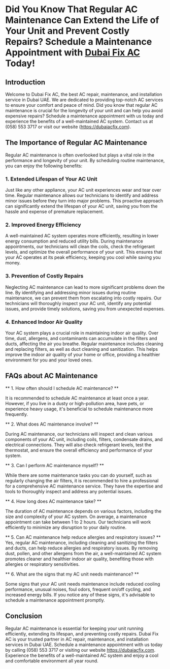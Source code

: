 # Did You Know That Regular AC Maintenance Can Extend the Life of Your Unit and Prevent Costly Repairs? Schedule a Maintenance Appointment with [Dubai Fix AC](https://dubaiacfix.com) Today!

## Introduction
Welcome to Dubai Fix AC, the best AC repair, maintenance, and installation service in Dubai UAE. We are dedicated to providing top-notch AC services to ensure your comfort and peace of mind. Did you know that regular AC maintenance is crucial for the longevity of your unit and can help you avoid expensive repairs? Schedule a maintenance appointment with us today and experience the benefits of a well-maintained AC system. Contact us at (058) 553 3717 or visit our website (https://dubaiacfix.com).

## The Importance of Regular AC Maintenance
Regular AC maintenance is often overlooked but plays a vital role in the performance and longevity of your unit. By scheduling routine maintenance, you can enjoy the following benefits:

### 1. Extended Lifespan of Your AC Unit
Just like any other appliance, your AC unit experiences wear and tear over time. Regular maintenance allows our technicians to identify and address minor issues before they turn into major problems. This proactive approach can significantly extend the lifespan of your AC unit, saving you from the hassle and expense of premature replacement.

### 2. Improved Energy Efficiency
A well-maintained AC system operates more efficiently, resulting in lower energy consumption and reduced utility bills. During maintenance appointments, our technicians will clean the coils, check the refrigerant levels, and optimize the overall performance of your unit. This ensures that your AC operates at its peak efficiency, keeping you cool while saving you money.

### 3. Prevention of Costly Repairs
Neglecting AC maintenance can lead to more significant problems down the line. By identifying and addressing minor issues during routine maintenance, we can prevent them from escalating into costly repairs. Our technicians will thoroughly inspect your AC unit, identify any potential issues, and provide timely solutions, saving you from unexpected expenses.

### 4. Enhanced Indoor Air Quality
Your AC system plays a crucial role in maintaining indoor air quality. Over time, dust, allergens, and contaminants can accumulate in the filters and ducts, affecting the air you breathe. Regular maintenance includes cleaning and replacing filters, as well as duct cleaning and sanitization. This helps improve the indoor air quality of your home or office, providing a healthier environment for you and your loved ones.

## FAQs about AC Maintenance
** 1. How often should I schedule AC maintenance? **

It is recommended to schedule AC maintenance at least once a year. However, if you live in a dusty or high-pollution area, have pets, or experience heavy usage, it's beneficial to schedule maintenance more frequently.

** 2. What does AC maintenance involve? ** 

During AC maintenance, our technicians will inspect and clean various components of your AC unit, including coils, filters, condensate drains, and electrical connections. They will also check refrigerant levels, test the thermostat, and ensure the overall efficiency and performance of your system.

** 3. Can I perform AC maintenance myself? ** 

While there are some maintenance tasks you can do yourself, such as regularly changing the air filters, it is recommended to hire a professional for a comprehensive AC maintenance service. They have the expertise and tools to thoroughly inspect and address any potential issues.

** 4. How long does AC maintenance take? ** 

The duration of AC maintenance depends on various factors, including the size and complexity of your AC system. On average, a maintenance appointment can take between 1 to 2 hours. Our technicians will work efficiently to minimize any disruption to your daily routine.

** 5. Can AC maintenance help reduce allergies and respiratory issues? ** 
Yes, regular AC maintenance, including cleaning and sanitizing the filters and ducts, can help reduce allergies and respiratory issues. By removing dust, pollen, and other allergens from the air, a well-maintained AC system promotes cleaner and healthier indoor air quality, benefiting those with allergies or respiratory sensitivities.

** 6. What are the signs that my AC unit needs maintenance? ** 

Some signs that your AC unit needs maintenance include reduced cooling performance, unusual noises, foul odors, frequent on/off cycling, and increased energy bills. If you notice any of these signs, it's advisable to schedule a maintenance appointment promptly.

## Conclusion
Regular AC maintenance is essential for keeping your unit running efficiently, extending its lifespan, and preventing costly repairs. Dubai Fix AC is your trusted partner in AC repair, maintenance, and installation services in Dubai UAE. Schedule a maintenance appointment with us today by calling (058) 553 3717 or visiting our website https://dubaiacfix.com. Experience the benefits of a well-maintained AC system and enjoy a cool and comfortable environment all year round.

